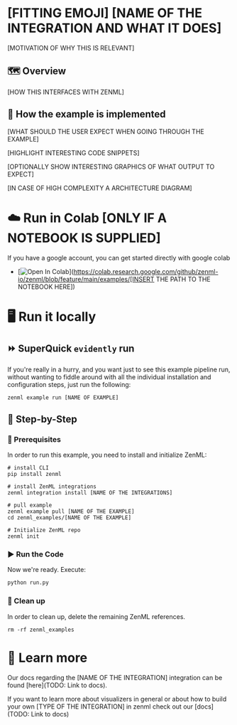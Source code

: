 # [FITTING EMOJI] [NAME OF THE INTEGRATION AND WHAT IT DOES]

[MOTIVATION OF WHY THIS IS RELEVANT]

## 🗺 Overview

[HOW THIS INTERFACES WITH ZENML]

## 🧰 How the example is implemented

[WHAT SHOULD THE USER EXPECT WHEN GOING THROUGH THE EXAMPLE]

[HIGHLIGHT INTERESTING CODE SNIPPETS]

[OPTIONALLY SHOW INTERESTING GRAPHICS OF WHAT OUTPUT TO EXPECT]

[IN CASE OF HIGH COMPLEXITY A ARCHITECTURE DIAGRAM]

# ☁️ Run in Colab [ONLY IF A NOTEBOOK IS SUPPLIED]

If you have a google account, you can get started directly with google colab
- [![Open In Colab](https://colab.research.google.com/assets/colab-badge.svg)](https://colab.research.google.com/github/zenml-io/zenml/blob/feature/main/examples/[INSERT
THE PATH TO THE NOTEBOOK HERE])

# 🖥 Run it locally

## ⏩ SuperQuick `evidently` run

If you're really in a hurry, and you want just to see this example pipeline run,
without wanting to fiddle around with all the individual installation and
configuration steps, just run the following:

```shell
zenml example run [NAME OF EXAMPLE]
```

## 👣 Step-by-Step

### 📄 Prerequisites

In order to run this example, you need to install and initialize ZenML:

```shell
# install CLI
pip install zenml

# install ZenML integrations
zenml integration install [NAME OF THE INTEGRATIONS]

# pull example
zenml example pull [NAME OF THE EXAMPLE]
cd zenml_examples/[NAME OF THE EXAMPLE]

# Initialize ZenML repo
zenml init
```

### ▶️ Run the Code

Now we're ready. Execute:

```bash
python run.py
```

### 🧽 Clean up

In order to clean up, delete the remaining ZenML references.

```shell
rm -rf zenml_examples
```

# 📜 Learn more

Our docs regarding the [NAME OF THE INTEGRATION] integration can be found [here](TODO: Link to docs).

If you want to learn more about visualizers in general or about how to build your own [TYPE OF THE INTEGRATION] in zenml
check out our [docs](TODO: Link to docs)
